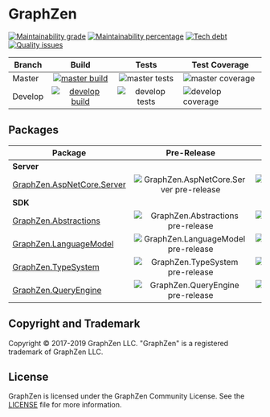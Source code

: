 # GraphZen

[![Maintainability grade](https://img.shields.io/codeclimate/maintainability/GraphZen/graphzen-dotnet.svg)](ccurl)
[![Maintainability percentage](https://img.shields.io/codeclimate/maintainability-percentage/GraphZen/graphzen-dotnet.svg)](ccurl)
[![Tech debt](https://img.shields.io/codeclimate/tech-debt/GraphZen/graphzen-dotnet.svg)](ccurl)
[![Quality issues](https://img.shields.io/codeclimate/issues/GraphZen/graphzen-dotnet.svg)][ccurl]

[ccurl]: https://codeclimate.com/github/GraphZen/graphzen-dotnet

| Branch  |            Build             |         Tests         | Test Coverage            |
| ------- | :--------------------------: | :-------------------: | ------------------------ |
| Master  | [![master build][bbm]][bum]  | ![master tests][tbm]  | ![master coverage][cbd]  |
| Develop | [![develop build][bbd]][bud] | ![develop tests][tbd] | ![develop coverage][cbd] |

[bbm]: https://img.shields.io/azure-devops/build/graphzen/graphzen/4/master.svg
[bbd]: https://img.shields.io/azure-devops/build/graphzen/graphzen/4/develop.svg
[bum]: https://dev.azure.com/graphzen/GraphZen/_build?definitionId=4&branchName=master
[bud]: https://dev.azure.com/graphzen/GraphZen/_build?definitionId=4&branchName=develop
[tbm]: https://img.shields.io/azure-devops/tests/graphzen/graphzen/4/master.svg
[tbd]: https://img.shields.io/azure-devops/tests/graphzen/graphzen/4/develop.svg
[cbm]: https://img.shields.io/azure-devops/coverage/graphzen/graphzen/4.svg
[cbd]: https://img.shields.io/azure-devops/coverage/graphzen/graphzen/4/develop.svg

## Packages

| Package                                             |                            Pre-Release                            |                          Release                           |
| --------------------------------------------------- | :---------------------------------------------------------------: | :--------------------------------------------------------: |
| **Server**                                          |
| [GraphZen.AspNetCore.Server][aspnetcore.server.url] | ![GraphZen.AspNetCore.Server pre-release][aspnetcore.server.vpre] | ![GraphZen.AspNetCore.Server release][aspnetcore.server.v] |
| **SDK**                                             |
| [GraphZen.Abstractions][abstractions.url]           |      ![GraphZen.Abstractions pre-release][abstractions.vpre]      |      ![GraphZen.Abstractions release][abstractions.v]      |
| [GraphZen.LanguageModel][languagemodel.url]         |     ![GraphZen.LanguageModel pre-release][languagemodel.vpre]     |     ![GraphZen.LanguageModel release][languagemodel.v]     |
| [GraphZen.TypeSystem][typesystem.url]               |        ![GraphZen.TypeSystem pre-release][typesystem.vpre]        |        ![GraphZen.TypeSystem release][typesystem.v]        |
| [GraphZen.QueryEngine][queryengine.url]             |       ![GraphZen.QueryEngine pre-release][queryengine.vpre]       |       ![GraphZen.QueryEngine release][queryengine.v]       |

[aspnetcore.server.url]: https://www.nuget.org/packages/GraphZen.AspNetCore.Server
[aspnetcore.server.v]: https://img.shields.io/nuget/v/GraphZen.AspNetCore.Server.svg
[aspnetcore.server.vpre]: https://img.shields.io/nuget/vpre/GraphZen.AspNetCore.Server.svg
[meta.url]: https://www.nuget.org/packages/GraphZen
[meta.v]: https://img.shields.io/nuget/v/GraphZen.svg
[meta.vpre]: https://img.shields.io/nuget/vpre/GraphZen.svg
[abstractions.url]: https://www.nuget.org/packages/GraphZen.Abstractions
[abstractions.v]: https://img.shields.io/nuget/v/GraphZen.Abstractions.svg
[abstractions.vpre]: https://img.shields.io/nuget/vpre/GraphZen.Abstractions.svg
[languagemodel.url]: https://www.nuget.org/packages/GraphZen.LanguageModel
[languagemodel.v]: https://img.shields.io/nuget/v/GraphZen.LanguageModel.svg
[languagemodel.vpre]: https://img.shields.io/nuget/vpre/GraphZen.LanguageModel.svg
[typesystem.url]: https://www.nuget.org/packages/GraphZen.TypeSystem
[typesystem.v]: https://img.shields.io/nuget/v/GraphZen.TypeSystem.svg
[typesystem.vpre]: https://img.shields.io/nuget/vpre/GraphZen.TypeSystem.svg
[queryengine.url]: https://www.nuget.org/packages/GraphZen.QueryEngine
[queryengine.v]: https://img.shields.io/nuget/v/GraphZen.QueryEngine.svg
[queryengine.vpre]: https://img.shields.io/nuget/vpre/GraphZen.QueryEngine.svg

## Copyright and Trademark

Copyright © 2017-2019 GraphZen LLC. "GraphZen" is a registered trademark of GraphZen LLC.

## License

GraphZen is licensed under the GraphZen Community License. See the [LICENSE](https://github.com/GraphZen/graphzen-dotnet/blob/master/LICENSE) file for more information.
